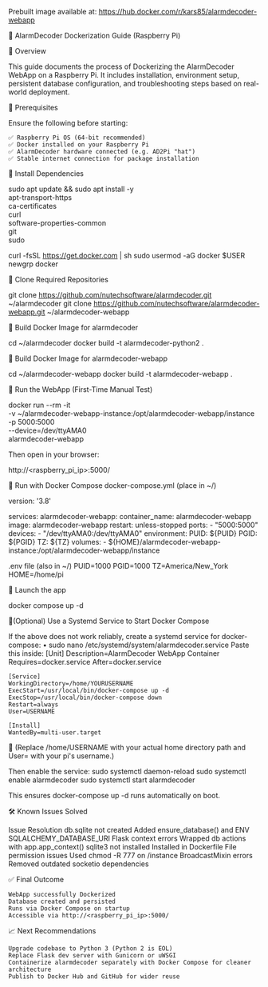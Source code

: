 Prebuilt image available at: https://hub.docker.com/r/kars85/alarmdecoder-webapp

🚀 AlarmDecoder Dockerization Guide (Raspberry Pi)

📘 Overview

This guide documents the process of Dockerizing the AlarmDecoder WebApp on a Raspberry Pi. It includes installation, environment setup, persistent database configuration, and troubleshooting steps based on real-world deployment.

📌 Prerequisites

Ensure the following before starting:

    ✅ Raspberry Pi OS (64-bit recommended)
    ✅ Docker installed on your Raspberry Pi
    ✅ AlarmDecoder hardware connected (e.g. AD2Pi "hat")
    ✅ Stable internet connection for package installation

🧰 Install Dependencies

sudo apt update && sudo apt install -y \
    apt-transport-https \
    ca-certificates \
    curl \
    software-properties-common \
    git \
    sudo

curl -fsSL https://get.docker.com | sh
sudo usermod -aG docker $USER
newgrp docker

📁 Clone Required Repositories

git clone https://github.com/nutechsoftware/alarmdecoder.git ~/alarmdecoder
git clone https://github.com/nutechsoftware/alarmdecoder-webapp.git ~/alarmdecoder-webapp

🐳 Build Docker Image for alarmdecoder

cd ~/alarmdecoder
docker build -t alarmdecoder-python2 .

🐳 Build Docker Image for alarmdecoder-webapp

cd ~/alarmdecoder-webapp
docker build -t alarmdecoder-webapp .

🧪 Run the WebApp (First-Time Manual Test)

docker run --rm -it \
  -v ~/alarmdecoder-webapp-instance:/opt/alarmdecoder-webapp/instance \
  -p 5000:5000 \
  --device=/dev/ttyAMA0 \
  alarmdecoder-webapp
  
 Then open in your browser:
 
 http://<raspberry_pi_ip>:5000/

🔁 Run with Docker Compose
docker-compose.yml (place in ~/)

version: '3.8'

services:
  alarmdecoder-webapp:
    container_name: alarmdecoder-webapp
    image: alarmdecoder-webapp
    restart: unless-stopped
    ports:
      - "5000:5000"
    devices:
      - "/dev/ttyAMA0:/dev/ttyAMA0"
    environment:
      PUID: ${PUID}
      PGID: ${PGID}
      TZ: ${TZ}
    volumes:
      - ${HOME}/alarmdecoder-webapp-instance:/opt/alarmdecoder-webapp/instance
	  
.env file (also in ~/)
PUID=1000
PGID=1000
TZ=America/New_York
HOME=/home/pi

🚀 Launch the app

docker compose up -d

🔁(Optional) Use a Systemd Service to Start Docker Compose

If the above does not work reliably, create a systemd service for docker-compose:
	• sudo nano /etc/systemd/system/alarmdecoder.service
Paste this inside:
	[Unit]
	Description=AlarmDecoder WebApp Container
	Requires=docker.service
	After=docker.service
	
	[Service]
	WorkingDirectory=/home/YOURUSERNAME
	ExecStart=/usr/local/bin/docker-compose up -d
	ExecStop=/usr/local/bin/docker-compose down
	Restart=always
	User=USERNAME
	
	[Install]
	WantedBy=multi-user.target
	
📌 (Replace /home/USERNAME with your actual home directory path and User= with your pi's username.)

Then enable the service:
	sudo systemctl daemon-reload
	sudo systemctl enable alarmdecoder
	sudo systemctl start alarmdecoder
	
This ensures docker-compose up -d runs automatically on boot.

🛠️ Known Issues Solved

Issue	Resolution
db.sqlite not created	Added ensure_database() and ENV SQLALCHEMY_DATABASE_URI
Flask context errors	Wrapped db actions with app.app_context()
sqlite3 not installed	Installed in Dockerfile
File permission issues	Used chmod -R 777 on /instance
BroadcastMixin errors	Removed outdated socketio dependencies

✅ Final Outcome

    WebApp successfully Dockerized
    Database created and persisted
    Runs via Docker Compose on startup
    Accessible via http://<raspberry_pi_ip>:5000/


📈 Next Recommendations

    Upgrade codebase to Python 3 (Python 2 is EOL)
    Replace Flask dev server with Gunicorn or uWSGI
    Containerize alarmdecoder separately with Docker Compose for cleaner architecture
    Publish to Docker Hub and GitHub for wider reuse


